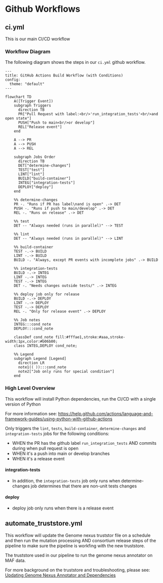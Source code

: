 # Github Workflows

## ci.yml

This is our main CI/CD workflow

### Workflow Diagram

The following diagram shows the steps in our `ci.yml` github workflow.

```mermaid
---
title: GitHub Actions Build Workflow (with Conditions)
config:
  theme: "default"
---

flowchart TD
    A([Trigger Event])
    subgraph Triggers
      direction TB
      PR["Pull Request with label:<br/>'run_integration_tests'<br/>and open state"]
      PUSH["Push to main<br/>or develop"]
      REL["Release event"]
    end

    A --> PR
    A --> PUSH
    A --> REL

    subgraph Jobs Order
      direction TB
      DET["determine-changes"]
      TEST["test"]
      LINT["lint"]
      BUILD["build-container"]
      INTEG["integration-tests"]
      DEPLOY["deploy"]
    end

    %% determine-changes
    PR -. "Runs if PR has label\nand is open" .-> DET
    PUSH -. "Runs if push to main/develop" .-> DET
    REL -. "Runs on release" .-> DET

    %% test
    DET -- "Always needed (runs in parallel)" --> TEST

    %% lint
    DET -- "Always needed (runs in parallel)" --> LINT

    %% build-container
    TEST -.-> BUILD
    LINT -.-> BUILD
    BUILD -. "Always, except PR events with incomplete jobs" .-> BUILD

    %% integration-tests
    BUILD -.-> INTEG
    LINT -.-> INTEG
    TEST -.-> INTEG
    DET -. "Needs changes outside tests/" .-> INTEG

    %% deploy job only for release
    BUILD -.-> DEPLOY
    LINT -.-> DEPLOY
    TEST -.-> DEPLOY
    REL -. "Only for release event" .-> DEPLOY

    %% Job notes
    INTEG:::cond_note
    DEPLOY:::cond_note

    classDef cond_note fill:#fffae1,stroke:#aaa,stroke-width:1px,color:#b06b00;
    class INTEG,DEPLOY cond_note;

    %% Legend
    subgraph Legend [Legend]
      direction LR
      note1(( )):::cond_note
      note2["Job only runs for special condition"]
    end
```

### High Level Overview

This workflow will install Python dependencies, run the CI/CD with a single version of Python

For more information see: https://help.github.com/actions/language-and-framework-guides/using-python-with-github-actions

Only triggers the `lint`, `tests`, `build-container`, `determine-changes` and `integration-tests` jobs for the following conditions:

  - WHEN the PR has the github label `run_integration_tests` AND commits during when pull request is open 
  - WHEN it's a push into main or develop branches
  - WHEN it's a release event

#### integration-tests

 - In addition, the `integration-tests` job only runs when determine-changes job determines that there are non-unit tests changes

#### deploy

 - deploy job only runs when there is a release event


## automate_truststore.yml

This workflow will update the Genome nexus truststor file on a schedule and then run the mutation processing AND consortium release steps of the pipeline to make sure the pipeline is workfing with the new truststore.

The truststore used in our pipeline to run the genome nexus annotator on MAF data.

For more background on the truststore and troubleshooting, please see:
[Updating Genome Nexus Annotator and Dependencies](https://sagebionetworks.jira.com/wiki/spaces/APGD/pages/3016687662/Updating+Genome+Nexus+Annotator+and+Dependencies#Updating-the-trust-ssl-file)
